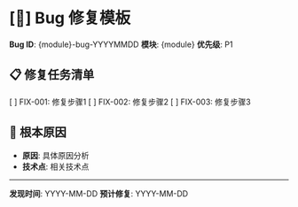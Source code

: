 # [🐛] Bug 修复模板

**Bug ID**: {module}-bug-YYYYMMDD
**模块**: {module}
**优先级**: P1

## 📋 修复任务清单
[ ] FIX-001: 修复步骤1
[ ] FIX-002: 修复步骤2
[ ] FIX-003: 修复步骤3

## 🎯 根本原因
- **原因**: 具体原因分析
- **技术点**: 相关技术点

---
**发现时间**: YYYY-MM-DD
**预计修复**: YYYY-MM-DD